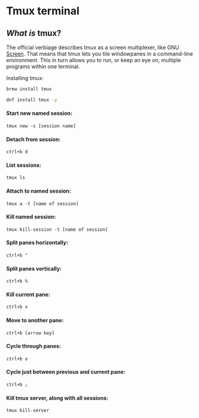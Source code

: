 # Tmux terminal

## _What is_ tmux? <a href="#d777" id="d777"></a>

The official verbiage describes tmux as a screen multiplexer, like GNU [Screen](https://www.gnu.org/software/screen/). That means that tmux lets you tile windowpanes in a command-line environment. This in turn allows you to run, or keep an eye on, multiple programs within one terminal.

Installing tmux:

```bash
brew install tmux
```

```bash
dnf install tmux -y
```

#### Start new named session:

`tmux new -s [session name]`

#### Detach from session:

`ctrl+b d`

#### List sessions:

`tmux ls`

#### Attach to named session:

`tmux a -t [name of session]`

#### Kill named session:

`tmux kill-session -t [name of session]`

#### Split panes horizontally:

`ctrl+b "`

#### Split panes vertically:

`ctrl+b %`

#### Kill current pane:

`ctrl+b x`

#### Move to another pane:

`ctrl+b [arrow key]`

#### Cycle through panes:

`ctrl+b o`

#### Cycle just between previous and current pane:

`ctrl+b ;`

#### Kill tmux server, along with all sessions:

`tmux kill-server`
